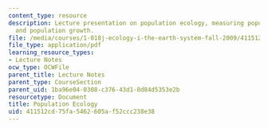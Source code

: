 ```yaml
---
content_type: resource
description: Lecture presentation on population ecology, measuring population size,
  and population growth.
file: /media/courses/1-018j-ecology-i-the-earth-system-fall-2009/411512cd75fa5462605af52ccc238e38_MIT1_018JF09_Lec13_Slides.pdf
file_type: application/pdf
learning_resource_types:
- Lecture Notes
ocw_type: OCWFile
parent_title: Lecture Notes
parent_type: CourseSection
parent_uid: 1ba96e04-0308-c376-43d1-8d84d5353e2b
resourcetype: Document
title: Population Ecology
uid: 411512cd-75fa-5462-605a-f52ccc238e38
---
```

